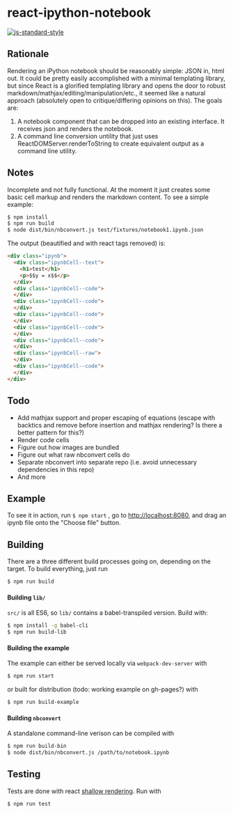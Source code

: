 # react-ipython-notebook

[![js-standard-style](https://img.shields.io/badge/code%20style-standard-brightgreen.svg)](http://standardjs.com/)

## Rationale

Rendering an iPython notebook should be reasonably simple: JSON in, html out. It could be pretty easily accomplished with a minimal templating library, but since React is a glorified templating library and opens the door to robust markdown/mathjax/editing/manipulation/etc., it seemed like a natural approach (absolutely open to critique/differing opinions on this). The goals are:

  1. A notebook component that can be dropped into an existing interface. It receives json and renders the notebook.
  2. A command line conversion untility that just uses ReactDOMServer.renderToString to create equivalent output as a command line utility.

## Notes

Incomplete and not fully functional. At the moment it just creates some basic cell markup and renders the markdown content. To see a simple example:

```bash
$ npm install
$ npm run build
$ node dist/bin/nbconvert.js test/fixtures/notebook1.ipynb.json 
```

The output (beautified and with react tags removed) is:

```html
<div class="ipynb">
  <div class="ipynbCell--text">
    <h1>test</h1>
    <p>$$y = x$$</p>
  </div>
  <div class="ipynbCell--code">
  </div>
  <div class="ipynbCell--code">
  </div>
  <div class="ipynbCell--code">
  </div>
  <div class="ipynbCell--code">
  </div>
  <div class="ipynbCell--code">
  </div>
  <div class="ipynbCell--raw">
  </div>
  <div class="ipynbCell--code">
  </div>
</div>
```

## Todo

- Add mathjax support and proper escaping of equations (escape with backtics and remove before insertion and mathjax rendering? Is there a better pattern for this?)
- Render code cells
- Figure out how images are bundled
- Figure out what raw nbconvert cells do
- Separate nbconvert into separate repo (i.e. avoid unnecessary dependencies in this repo)
- And more

## Example

To see it in action, run `$ npm start` , go to [http://localhost:8080](http://localhost:8080), and drag an ipynb file onto the "Choose file" button.

## Building

There are a three different build processes going on, depending on the target. To build everything, just run

```bash
$ npm run build
```

#### Building `lib/`

`src/` is all ES6, so `lib/` contains a babel-transpiled version. Build with:

```bash
$ npm install -g babel-cli
$ npm run build-lib
```

#### Building the example

The example can either be served locally via `webpack-dev-server` with

```bash
$ npm run start
```

or built for distribution (todo: working example on gh-pages?) with

```bash
$ npm run build-example
```

#### Building `nbconvert`

A standalone command-line verison can be compiled with

```bash
$ npm run build-bin
$ node dist/bin/nbconvert.js /path/to/notebook.ipynb
```

## Testing

Tests are done with react [shallow rendering](https://facebook.github.io/react/docs/test-utils.html#shallow-rendering). Run with

```bash
$ npm run test
```
